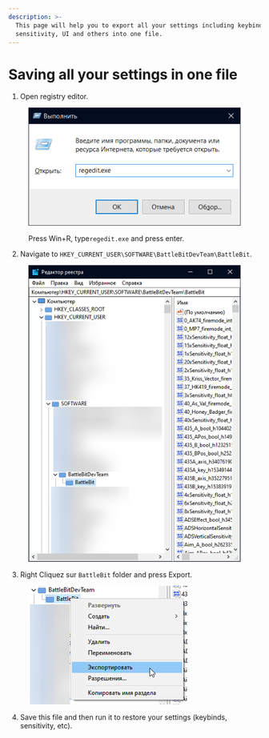 ```yaml
---
description: >-
  This page will help you to export all your settings including keybinds,
  sensitivity, UI and others into one file.
---
```


# Saving all your settings in one file

1. Open registry editor.

<figure><img src="../.gitbook/assets/runregedit.png" alt=""><figcaption><p>Press Win+R, type<code>regedit.exe</code> and press enter.</p></figcaption></figure>

2. Navigate to `HKEY_CURRENT_USER\SOFTWARE\BattleBitDevTeam\BattleBit`.

<div align="center">

<figure><img src="../.gitbook/assets/battlebitregistry.png" alt=""><figcaption></figcaption></figure>

</div>

3. Right Cliquez sur `BattleBit` folder and press Export.

<figure><img src="../.gitbook/assets/battlebitexport.png" alt=""><figcaption></figcaption></figure>

4. Save this file and then run it to restore your settings (keybinds, sensitivity, etc).
